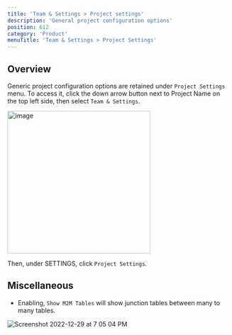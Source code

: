 ```yaml
---
title: 'Team & Settings > Project settings'
description: 'General project configuration options'
position: 612
category: 'Product'
menuTitle: 'Team & Settings > Project Settings'
---
```


## Overview

Generic project configuration options are retained under `Project Settings` menu. To access it, click the down arrow button next to Project Name on the top left side, then select `Team & Settings`.

<img width="322" alt="image" src="https://user-images.githubusercontent.com/35857179/194856648-67936db0-ee4d-4060-be3d-af9f86ef8fc6.png">

Then, under SETTINGS, click `Project Settings`.

## Miscellaneous

- Enabling, `Show M2M Tables` will show junction tables between many to many tables.

![Screenshot 2022-12-29 at 7 05 04 PM](https://user-images.githubusercontent.com/86527202/209961654-ffe8ddc6-c7e2-4c0d-9762-2b57fb883cfa.png)
